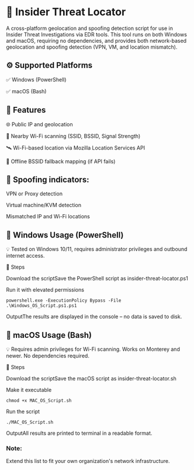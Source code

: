 # 🔬 Insider Threat Locator

A cross-platform geolocation and spoofing detection script for use in Insider Threat Investigations via EDR tools. This tool runs on both Windows and macOS, requiring no dependencies, and provides both network-based geolocation and spoofing detection (VPN, VM, and location mismatch).

## ⚙️ Supported Platforms

✅ Windows (PowerShell)

✅ macOS (Bash)


## 🚀 Features

🌐 Public IP and geolocation

📶 Nearby Wi-Fi scanning (SSID, BSSID, Signal Strength)

🛰️ Wi-Fi-based location via Mozilla Location Services API

🧱 Offline BSSID fallback mapping (if API fails)



## 🧬 Spoofing indicators:

VPN or Proxy detection

Virtual machine/KVM detection

Mismatched IP and Wi-Fi locations




## 👤 Windows Usage (PowerShell)

💡 Tested on Windows 10/11, requires administrator privileges and outbound internet access.

🔹 Steps

Download the scriptSave the PowerShell script as insider-threat-locator.ps1

Run it with elevated permissions

```powershell.exe -ExecutionPolicy Bypass -File .\Windows_OS_Script.ps1.ps1```

OutputThe results are displayed in the console – no data is saved to disk.





## 🍎 macOS Usage (Bash)

💡 Requires admin privileges for Wi-Fi scanning. Works on Monterey and newer. No dependencies required.

🔹 Steps

Download the scriptSave the macOS script as insider-threat-locator.sh

Make it executable

```chmod +x MAC_OS_Script.sh```

Run the script

```./MAC_OS_Script.sh```

OutputAll results are printed to terminal in a readable format.




### Note:
Extend this list to fit your own organization's network infrastructure.



